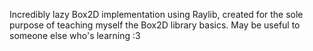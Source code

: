 Incredibly lazy Box2D implementation using Raylib, created for the sole purpose of teaching myself the Box2D library basics. May be useful to someone else who's learning :3 
